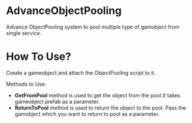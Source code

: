 # AdvanceObjectPooling
Advance ObjectPooling system to pool multiple type of gamobject from single service.

# How To Use?
Create a gameobject and attach the ObjectPooling script to it.

Methods to Use:
- **GetFromPool** method is used to get the object from the pool.It takes gameobject prefab as a parameter.
- **ReturnToPool** method is used to return the object to the pool. Pass the gamobject which you want to return to pool as a parameter.
